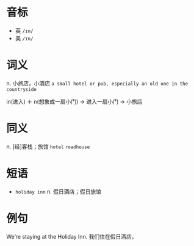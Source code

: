 # 音标

- 英 `/ɪn/`
- 美 `/ɪn/`

# 词义

n. 小旅店，小酒店
`a small hotel or pub, especially an old one in the countryside`



in(进入) ＋ n(想象成一扇小门) → 进入一扇小门 → 小旅店

# 同义

n. [经]客栈；旅馆
`hotel` `roadhouse`

# 短语

- `holiday inn` n. 假日酒店；假日旅馆

# 例句

We’re staying at the Holiday Inn.
我们住在假日酒店。


